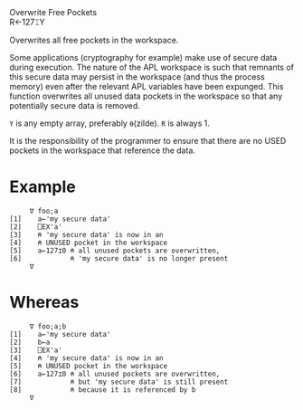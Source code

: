 <div class="heading">
  <div class="name">Overwrite Free Pockets</div>
  <div class="command">R←127⌶Y</div>
</div>

Overwrites all free pockets in the workspace.

Some applications (cryptography for example) make use of secure data during execution. The nature of the APL workspace is such that remnants of this secure data may persist in the workspace (and thus the process memory) even after the relevant APL variables have been expunged. This function overwrites all unused data pockets in the workspace so that any potentially secure data is removed.

`Y` is any empty array, preferably `⍬`(zilde). `R` is always 1.

It is the responsibility of the programmer to ensure that there are no USED pockets in the workspace that reference the data.

# Example
```apl
     ∇ foo;a
[1]    a←'my secure data'
[2]    ⎕EX'a'
[3]    ⍝ 'my secure data' is now in an
[4]    ⍝ UNUSED pocket in the workspace
[5]    a←127⌶0 ⍝ all unused pockets are overwritten,
[6]            ⍝ 'my secure data' is no longer present
     ∇

```

# Whereas
```apl
     ∇ foo;a;b
[1]    a←'my secure data'
[2]    b←a
[3]    ⎕EX'a'
[4]    ⍝ 'my secure data' is now in an
[5]    ⍝ UNUSED pocket in the workspace
[6]    a←127⌶0 ⍝ all unused pockets are overwritten,
[7]            ⍝ but 'my secure data' is still present
[8]            ⍝ because it is referenced by b
     ∇

```
